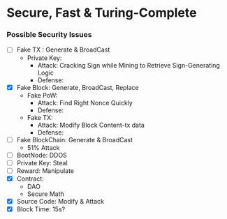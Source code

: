 # Secure, Fast & Turing-Complete
### Possible Security Issues
   * [ ] Fake TX : Generate & BroadCast
      * Private Key: 
        - Attack: Cracking Sign while Mining to Retrieve Sign-Generating Logic
        - Defense: 
   * [x] Fake Block: Generate, BroadCast, Replace
      * Fake PoW: 
        - Attack: Find Right Nonce Quickly
        - Defense: 
      * Fake TX: 
        - Attack: Modify Block Content-tx data
        - Defense: 
   * [ ] Fake BlockChain: Generate & BroadCast
      * 51% Attack
   * [ ] BootNode: DDOS
   * [ ] Private Key: Steal
   * [ ] Reward: Manipulate
   * [x] Contract: 
      * DAO
      * Secure Math
   * [x] Source Code: Modify & Attack
   * [x] Block Time: 15s?
### 
